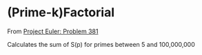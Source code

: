 # (Prime-k)Factorial

From [Project Euler: Problem 381](https://projecteuler.net/problem=381)

Calculates the sum of S(p) for primes between 5 and 100,000,000